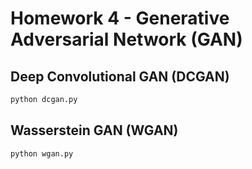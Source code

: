 # Homework 4 - Generative Adversarial Network (GAN)

## Deep Convolutional GAN (DCGAN)

```python
python dcgan.py
```

## Wasserstein GAN (WGAN)

```python
python wgan.py
```
